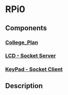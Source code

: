 # RPi0

## Components

### [College_Plan](https://github.com/Baro-coder/RPi0_College_Plan)
### [LCD - Socket Server](https://github.com/Baro-coder/RPi0_LCD_Socket)
### [KeyPad - Socket Client](https://github.com/Baro-coder/RPi0_KeyPad_Client)

## Description
